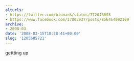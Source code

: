 ```yaml
---
alturls:
- https://twitter.com/bismark/status/772046093
- https://www.facebook.com/17803937/posts/856464092109
archive:
- 2008-03
date: '2008-03-15T18:28:41+00:00'
slug: '1205605721'
---
```


gettting up

